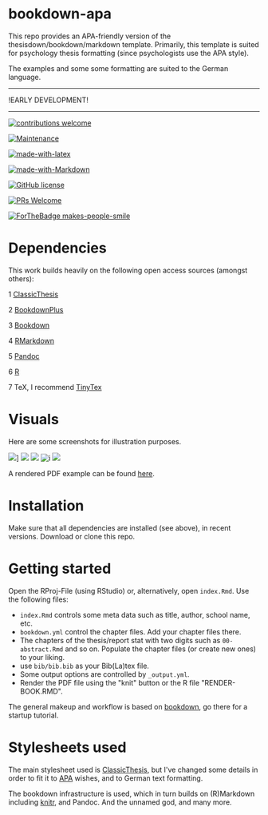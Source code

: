 # bookdown-apa
This repo provides an APA-friendly version of the thesisdown/bookdown/markdown template. Primarily, this template is suited for psychology thesis formatting (since psychologists use the APA style).

The examples and some some formatting are suited to the German language.

---

!EARLY DEVELOPMENT!

---



[![contributions welcome](https://img.shields.io/badge/contributions-welcome-brightgreen.svg?style=flat)](https://github.com/dwyl/esta/issues)

[![Maintenance](https://img.shields.io/badge/Maintained%3F-yes-green.svg)](https://GitHub.com/Naereen/StrapDown.js/graphs/commit-activity)

[![made-with-latex](https://img.shields.io/badge/Made%20with-LaTeX-1f425f.svg)](https://www.latex-project.org/)

[![made-with-Markdown](https://img.shields.io/badge/Made%20with-Markdown-1f425f.svg)](http://commonmark.org)

[![GitHub license](https://img.shields.io/github/license/Naereen/StrapDown.js.svg)](https://github.com/Naereen/StrapDown.js/blob/master/LICENSE)

[![PRs Welcome](https://img.shields.io/badge/PRs-welcome-brightgreen.svg?style=flat-square)](http://makeapullrequest.com)

[![ForTheBadge makes-people-smile](http://ForTheBadge.com/images/badges/makes-people-smile.svg)](http://ForTheBadge.com)



# Dependencies


This work builds heavily on the following open access sources (amongst others):


1 [ClassicThesis](https://ctan.org/pkg/classicthesis?lang=en)

2 [BookdownPlus](https://bookdown.org/baydap/bookdownplus/)

3 [Bookdown](https://bookdown.org/yihui/bookdown/)

4 [RMarkdown](https://rmarkdown.rstudio.com/)

5 [Pandoc](https://pandoc.org/)

6 [R](https://cran.r-project.org/)

7 TeX, I recommend [TinyTex](https://yihui.name/tinytex/)



# Visuals

Here are some screenshots for illustration purposes.

![](/images/ex1.pn)] ![](/images/ex2.png) ![](/images/ex3.png) ![i](/images/ex4.png) ![](/images/ex5.png)


A rendered PDF example can be found [here](/_book/FOM-Thesis.pdf).








# Installation


Make sure that all dependencies are installed (see above), in recent versions. Download or clone this repo. 



# Getting started

Open the RProj-File (using RStudio) or, alternatively, open `index.Rmd`. Use the following files:

- `index.Rmd` controls some meta data such as title, author, school name, etc.
- `bookdown.yml` control the chapter files. Add your chapter files there.
- The chapters of the thesis/report stat with two digits such as `00-abstract.Rmd` and so on. Populate the chapter files (or create new ones) to your liking.
- use `bib/bib.bib` as your Bib(La)tex file. 
- Some output options are controlled by `_output.yml`.
- Render the PDF file using the "knit" button or the R file "RENDER-BOOK.RMD".



The general makeup and workflow is based on [bookdown](https://bookdown.org/yihui/bookdown/), go there for a startup tutorial.


# Stylesheets used


The main stylesheet used is [ClassicThesis](https://ctan.org/pkg/classicthesis?lang=en), but I've changed some details in order to fit it to [APA](https://www.apa.org/) wishes, and to German text formatting.

The bookdown infrastructure is used, which in turn builds on (R)Markdown including [knitr](https://yihui.name/knitr/), and Pandoc. And the unnamed god, and many more.
